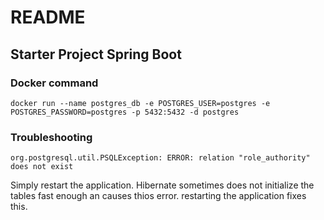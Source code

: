 # README #

## Starter Project Spring Boot



### Docker command
```
docker run --name postgres_db -e POSTGRES_USER=postgres -e POSTGRES_PASSWORD=postgres -p 5432:5432 -d postgres
```

### Troubleshooting

```
org.postgresql.util.PSQLException: ERROR: relation "role_authority" does not exist
```
Simply restart the application. Hibernate sometimes does not initialize the tables fast enough an causes thios error. restarting the application fixes this.